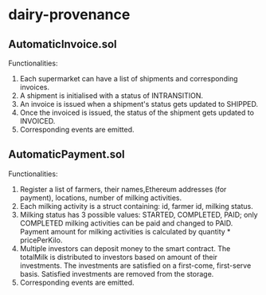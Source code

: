 # dairy-provenance

## AutomaticInvoice.sol
Functionalities:
1. Each supermarket can have a list of shipments and corresponding invoices.
2. A shipment is initialised with a status of INTRANSITION.
3. An invoice is issued when a shipment's status gets updated to SHIPPED.
4. Once the invoiced is issued, the status of the shipment gets updated to INVOICED.
5. Corresponding events are emitted.

## AutomaticPayment.sol
Functionalities:
1. Register a list of farmers, their names,Ethereum addresses (for payment), locations, number of milking activities.
2. Each milking activity is a struct containing: id, farmer id, milking status.
3. Milking status has 3 possible values: STARTED, COMPLETED, PAID; only COMPLETED milking activities can be paid and changed to PAID. Payment amount for milking activities is calculated by quantity * pricePerKilo.
3. Multiple investors can deposit money to the smart contract. The totalMilk is distributed to investors based on amount of their investments. The investments are satisfied on a first-come, first-serve basis. Satisfied investments are removed from the storage.
4. Corresponding events are emitted.

